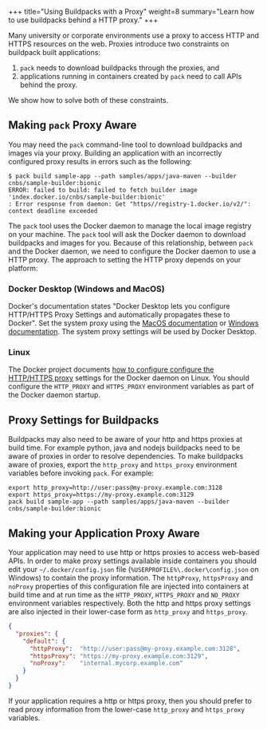 +++
title="Using Buildpacks with a Proxy"
weight=8
summary="Learn how to use buildpacks behind a HTTP proxy."
+++

Many university or corporate environments use a proxy to access HTTP and HTTPS resources on the web.  Proxies introduce two constraints on buildpack built applications:

1. `pack` needs to download buildpacks through the proxies, and
2. applications running in containers created by `pack` need to call APIs behind the proxy.

We show how to solve both of these constraints.

## Making `pack` Proxy Aware

You may need the `pack` command-line tool to download buildpacks and images via your proxy.  Building an application with an incorrectly configured proxy results in errors such as the following:

```console
$ pack build sample-app --path samples/apps/java-maven --builder cnbs/sample-builder:bionic
ERROR: failed to build: failed to fetch builder image 'index.docker.io/cnbs/sample-builder:bionic'
: Error response from daemon: Get "https//registry-1.docker.io/v2/": context deadline exceeded
```

The `pack` tool uses the Docker daemon to manage the local image registry on your machine.  The `pack` tool will ask the Docker daemon to download buildpacks and images for you.  Because of this relationship, between `pack` and the Docker daemon, we need to configure the Docker daemon to use a HTTP proxy.  The approach to setting the HTTP proxy depends on your platform:


### Docker Desktop (Windows and MacOS)
Docker's documentation states "Docker Desktop lets you configure HTTP/HTTPS Proxy Settings and automatically propagates these to Docker".  Set the system proxy using the [MacOS documentation](https://support.apple.com/en-gb/guide/mac-help/mchlp2591/mac) or [Windows documentation](https://www.dummies.com/computers/operating-systems/windows-10/how-to-set-up-a-proxy-in-windows-10/).  The system proxy settings will be used by Docker Desktop.

### Linux
The Docker project documents [how to configure configure the HTTP/HTTPS proxy](https://docs.docker.com/config/daemon/systemd/#httphttps-proxy) settings for the Docker daemon on Linux.  You should configure the `HTTP_PROXY` and `HTTPS_PROXY` environment variables as part of the Docker daemon startup.

## Proxy Settings for Buildpacks

Buildpacks may also need to be aware of your http and https proxies at build time.  For example python, java and nodejs buildpacks need to be aware of proxies in order to resolve dependencies.  To make buildpacks aware of proxies, export the `http_proxy` and `https_proxy` environment variables before invoking `pack`.  For example:

```console
export http_proxy=http://user:pass@my-proxy.example.com:3128
export https_proxy=https://my-proxy.example.com:3129
pack build sample-app --path samples/apps/java-maven --builder cnbs/sample-builder:bionic
```

## Making your Application Proxy Aware

Your application may need to use http or https proxies to access web-based APIs.  In order to make proxy settings available inside containers you should edit your `~/.docker/config.json` file (`%USERPROFILE%\.docker\config.json` on Windows) to contain the proxy information.  The `httpProxy`, `httpsProxy` and `noProxy` properties of this configuration file are injected into containers at build time and at run time as the `HTTP_PROXY`, `HTTPS_PROXY` and `NO_PROXY` environment variables respectively.  Both the http and https proxy settings are also injected in their lower-case form as `http_proxy` and `https_proxy`.

```json
{
  "proxies": {
    "default": {
      "httpProxy":  "http://user:pass@my-proxy.example.com:3128",
      "httpsProxy": "https://my-proxy.example.com:3129",
      "noProxy":    "internal.mycorp.example.com"
    }
  }
}
```

If your application requires a http or https proxy, then you should prefer to read proxy information from the lower-case `http_proxy` and `https_proxy` variables.
